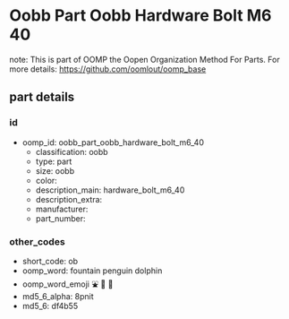 # Oobb Part Oobb Hardware Bolt M6 40  

note: This is part of OOMP the Oopen Organization Method For Parts. For more details: https://github.com/oomlout/oomp_base

##  part details





### id
* oomp_id: oobb_part_oobb_hardware_bolt_m6_40
  * classification: oobb
  * type: part
  * size: oobb
  * color: 
  * description_main: hardware_bolt_m6_40
  * description_extra: 
  * manufacturer: 
  * part_number: 

### other_codes
* short_code: ob
* oomp_word: fountain penguin dolphin
* oomp_word_emoji :fountain: :penguin: :dolphin:
* md5_6_alpha: 8pnit
* md5_6: df4b55